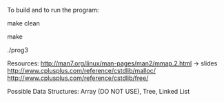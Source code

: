 To build and to run the program: 

make clean

make

./prog3


Resources:
http://man7.org/linux/man-pages/man2/mmap.2.html -> slides
http://www.cplusplus.com/reference/cstdlib/malloc/
http://www.cplusplus.com/reference/cstdlib/free/

Possible Data Structures:
Array (DO NOT USE), Tree, Linked List

